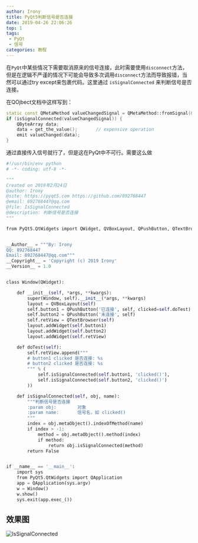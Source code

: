```yaml
---
author: Irony
title: PyQt5判断信号是否连接
date: 2019-04-26 22:06:26
top: 1
tags: 
 - PyQt
 - 信号
categories: 教程
---
```


在`PyQt`中某些情况下需要取消原来的信号连接，此时需要使用`disconnect`方法，但是在逻辑不严谨的情况下可能会导致多次调用`disconnect`方法而导致报错，当然可以通过try except来包裹代码。这里通过 `isSignalConnected` 来判断信号是否连接。
<!-- more -->

在QOjbect文档中这样写到：

```c++
static const QMetaMethod valueChangedSignal = QMetaMethod::fromSignal(&MyObject::valueChanged);
if (isSignalConnected(valueChangedSignal)) {
    QByteArray data;
    data = get_the_value();       // expensive operation
    emit valueChanged(data);
}
```

通过直接传入信号就行了，但是这在PyQt中不可行。需要这么做

```python
#!/usr/bin/env python
# -*- coding: utf-8 -*-

"""
Created on 2019年2月24日
@author: Irony
@site: https://pyqt5.com https://github.com/892768447
@email: 892768447@qq.com
@file: IsSignalConnected
@description: 判断信号是否连接
"""

from PyQt5.QtWidgets import QWidget, QVBoxLayout, QPushButton, QTextBrowser


__Author__ = """By: Irony
QQ: 892768447
Email: 892768447@qq.com"""
__Copyright__ = 'Copyright (c) 2019 Irony'
__Version__ = 1.0


class Window(QWidget):

    def __init__(self, *args, **kwargs):
        super(Window, self).__init__(*args, **kwargs)
        layout = QVBoxLayout(self)
        self.button1 = QPushButton('已连接', self, clicked=self.doTest)
        self.button2 = QPushButton('未连接', self)
        self.retView = QTextBrowser(self)
        layout.addWidget(self.button1)
        layout.addWidget(self.button2)
        layout.addWidget(self.retView)

    def doTest(self):
        self.retView.append("""
        # button1 clicked 是否连接: %s
        # button2 clicked 是否连接: %s
        """ % (
            self.isSignalConnected(self.button1, 'clicked()'),
            self.isSignalConnected(self.button2, 'clicked()')
        ))

    def isSignalConnected(self, obj, name):
        """判断信号是否连接
        :param obj:        对象
        :param name:       信号名，如 clicked()
        """
        index = obj.metaObject().indexOfMethod(name)
        if index > -1:
            method = obj.metaObject().method(index)
            if method:
                return obj.isSignalConnected(method)
        return False


if __name__ == '__main__':
    import sys
    from PyQt5.QtWidgets import QApplication
    app = QApplication(sys.argv)
    w = Window()
    w.show()
    sys.exit(app.exec_())
```

## 效果图

![IsSignalConnected](https://github.com/PyQt5/PyQt/raw/master/Demo/ScreenShot/IsSignalConnected.png)